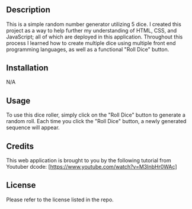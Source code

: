 # <Random-Dice-Roller>

## Description

This is a simple random number generator utilizing 5 dice. I created this project as a way to help further my understanding of HTML, CSS, and JavaScript; all of which are deployed in this application. Throughout this process I learned how to create multiple dice using multiple front end programming languages, as well as a functional "Roll Dice" button.

## Installation

N/A

## Usage

To use this dice roller, simply click on the "Roll Dice" button to generate a random roll. Each time you click the "Roll Dice" button, a newly generated sequence will appear.

## Credits

This web application is brought to you by the following tutorial from Youtuber dcode: [https://www.youtube.com/watch?v=M3InbHr0WAc]

## License

Please refer to the license listed in the repo.